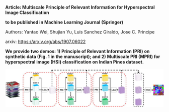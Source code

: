 **Article: Multiscale Principle of Relevant Information for Hyperspectral Image Classification**

**to be published in Machine Learning Journal (Springer)**

Authors: Yantao Wei, Shujian Yu, Luis Sanchez Giraldo, Jose C. Principe

arxiv: https://arxiv.org/abs/1907.06022

**We provide two demos: 1) Principle of Relevant Information (PRI) on synthetic data (Fig. 1 in the manuscript); and 2) Multiscale PRI (MPRI) for hyperspectral image (HSI) classification on Indian Pines dataset.**

![image](https://github.com/SJYuCNEL/Principle-of-Relevant-Information-and-HSI-Classification/blob/main/MPRI_architecture.png)
